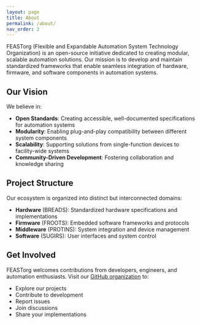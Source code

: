 ```yaml
---
layout: page
title: About
permalink: /about/
nav_order: 2
---
```


FEASTorg (Flexible and Expandable Automation System Technology Organization) is an open-source initiative dedicated to creating modular, scalable automation solutions. Our mission is to develop and maintain standardized frameworks that enable seamless integration of hardware, firmware, and software components in automation systems.

## Our Vision

We believe in:

- **Open Standards**: Creating accessible, well-documented specifications for automation systems
- **Modularity**: Enabling plug-and-play compatibility between different system components
- **Scalability**: Supporting solutions from single-function devices to facility-wide systems
- **Community-Driven Development**: Fostering collaboration and knowledge sharing

## Project Structure

Our ecosystem is organized into distinct but interconnected domains:

- **Hardware** (BREADS): Standardized hardware specifications and implementations
- **Firmware** (FROOTS): Embedded software frameworks and protocols
- **Middleware** (PROTINS): System integration and device management
- **Software** (SUGIRS): User interfaces and system control

## Get Involved

FEASTorg welcomes contributions from developers, engineers, and automation enthusiasts. Visit our [GitHub organization](https://github.com/FEASTorg) to:

- Explore our projects
- Contribute to development
- Report issues
- Join discussions
- Share your implementations
